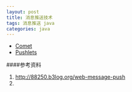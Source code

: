 ```yaml
---
layout: post
title: 消息推送技术
tags: 消息推送 java
categories: java
---
```

- [Comet]()
- [Pushlets](http://www.pushlets.com/)



####参考资料
1. http://88250.b3log.org/web-message-push
2. 